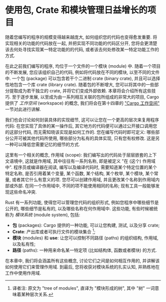 # 使用包, Crate 和模块管理日益增长的项目

随着您编写的程序的规模变得越来越庞大, 如何组织您的代码也变得愈发重要.
将实现相关的功能的代码放在一起, 并把实现不同功能的代码区分开,
您将会更清楚该去何处寻找实现某一特定功能的的代码,
或者该去何处修改某一特定功能工作的方式.

在此之前我们编写的程序, 均位于一个文件的一个模块 (module) 中.
随着一个项目的不断发展, 您应该组织自己的代码, 例如将代码放在不同的模块,
以至不同的文件中. 一个包 (package) 可以包含若干个二进制 crate (binary crate),
并且可以选择性地包含一个库 crate (library crate). 随着包的不断增大,
您可以将其中的一些部分提取成为若干独立的 crate, 并将它们变成外部依赖.
本章将会介绍所有这些技巧. 至于逐步发展,
以至成为由一系列相互关联的包所组成的非常大的项目, Cargo 提供了 *工作空间*
(workspace) 的概念, 我们将会在第十四章的
["Cargo 工作空间"][workspaces]<!-- ignore --> 一节对此进行讲解.

我们也会讨论如何封装具体的实现细节, 这可以让您在一个更高的层次来复用程序代码:
在您实现了具体的某一操作后, 其它地方的代码便可以通过公开接口调用您的这部分代码,
而无需知晓该实现是如何工作的. 您在编写代码时即可定义:
哪些部分公开可被其他代码所使用, 哪些部分为私有的具体实现, 只有您有权修改.
这是另一种可以降低您需要记忆的细节的方式.

这里有一个相关的概念, 作用域 (scope): 我们编写出的代码处于层层嵌套的上下文语境中,
这就是作用域, 其中往往有一系列名称, 即是被定义 "在 (这个) 作用域中".
程序员或编译器在阅读, 编写以及编译代码时, 需要知道某个特定位置的某个特定名称,
是否引用着某个变量, 某个函数, 某个结构, 某个枚举, 某个模块, 某个常量, 
或者其它什么有意义的项. 您尽可以创建作用域, 并且更改某个名称到作用域内部或外部. 
在同一个作用域中, 不同的项不能使用相同的名称; 现有工具一般能够发现这些命名冲突.

Rust 有一系列功能, 使得您可以管理您代码的组织形式, 例如您程序中哪些细节是公开的,
哪些细节是私有的, 以及哪些名称在何作用域中. 这些功能, 有些时候被统称为 *模块系统*
(module system), 包括:

* **包** (packages): Cargo 提供的一种功能, 可以让您构建, 测试, 以及分享 crate;
* **Crate**: 产出库或者可执行文件的模块集合 [^tree-of-modules];
* **模块** (modules) 和 **use**: 让您可以控制不同路径 (paths) 的组织结构,
  作用域, 以及私有性;
* **路径** (paths): 一种用来命名某一特定项 (比如结构体, 函数或者模块) 的方式.

在本章中, 我们将会涵盖所有这些概念, 讨论它们之间是如何相互作用的,
并讲解该如何使用它们来管理作用域. 到最后, 您将收获对模块系统的扎实认知,
并熟练地在工作中使用作用域.

[workspaces]: ch14-03-cargo-workspaces.html

[^tree-of-modules]: 译者注: 原文为 "tree of modules", 直译为 "模块形成的树", 其中 "树" 一词意味着某种层次关系.
